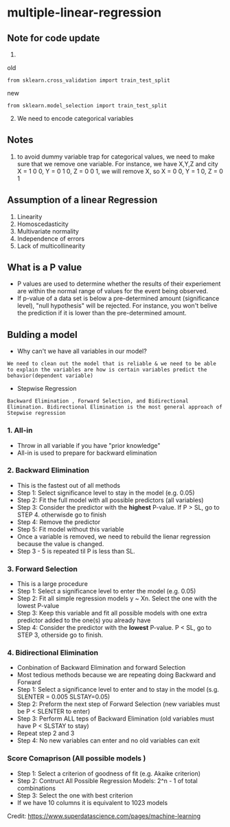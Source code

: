 # multiple-linear-regression 

## Note for code update 
1. 
old 
```
from sklearn.cross_validation import train_test_split  
```
new 
```
from sklearn.model_selection import train_test_split
```
2. We need to encode categorical variables 

## Notes
1. to avoid dummy variable trap for categorical values, we need to make sure that we remove one variable. For instance, we have X,Y,Z and city X = 1 0 0, Y = 0 1 0, Z = 0 0 1, we will remove X, so X = 0 0, Y = 1 0, Z = 0 1

## Assumption of a linear Regression 
1. Linearity 
2. Homoscedasticity 
3. Multivariate normality 
4. Independence of errors 
5. Lack of multicollinearity 

## What is a P value 
- P values are used to determine whether the results of their experiement are within the normal range of values for the event being observed. 
- If p-value of a data set is below a pre-determined amount (significance level), "null hypothesis" will be rejected. For instance, you won't belive the prediction if it is lower than the pre-determined amount. 

## Bulding a model 
- Why can't we have all variables in our model? 

`We need to clean out the model that is reliable & we need to be able to explain the variables are how is certain variables predict the behavior(dependent variable)`

- Stepwise Regression 

`Backward Elimination , Forward Selection, and Bidirectional Elimination. Bidirectional Elimination is the most general approach of Stepwise regression`

### 1. All-in 
- Throw in all variable if you have "prior knowledge"
- All-in is used to prepare for backward elimination 

### 2. Backward Elimination 
- This is the fastest out of all methods 
- Step 1: Select significance level to stay in the model (e.g. 0.05)
- Step 2: Fit the full model with all possible predictors (all variables)
- Step 3: Consider the predictor with the **highest** P-value. If P > SL, go to STEP 4. otherwisde go to finish 
- Step 4: Remove the predictor 
- Step 5: Fit model without this variable 
- Once a variable is removed, we need to rebuild the lienar regression because the value is changed. 
- Step 3 - 5 is repeated til P is less than SL.

### 3. Forward Selection
-  This is a large procedure 
- Step 1: Select a significance level to enter the model (e.g. 0.05)
- Step 2: Fit all simple regression models y ~ Xn. Select the one with the lowest P-value
- Step 3: Keep this variable and fit all possible models with one extra predictor added to the one(s) you already have 
- Step 4: Consider the predictor with the **lowest** P-value. P < SL, go to STEP 3, otherside go to finish. 

### 4. Bidirectional Elimination 
- Conbination of Backward Elimination and forward Selection 
- Most tedious methods because we are repeating doing Backward and Forward
- Step 1: Select a significance level to enter and to stay in the model (s.g. SLENTER = 0.005 SLSTAY=0.05)
- Step 2: Preform the next step of Forward Selection (new variables must be P < SLENTER to enter)
- Step 3: Perform ALL teps of Backward Elimination (old variables must have P < SLSTAY to stay)
- Repeat step 2 and 3 
- Step 4: No new variables can enter and no old variables can exit

### Score Comaprison (All possible models )
- Step 1: Select a criterion of goodness of fit (e.g. Akaike criterion)
- Step 2: Contruct All Possible Regression Models: 2^n - 1 of total combinations
- Step 3: Select the one with best criterion 
- If we have 10 columns it is equivalent to 1023 models 


Credit: https://www.superdatascience.com/pages/machine-learning